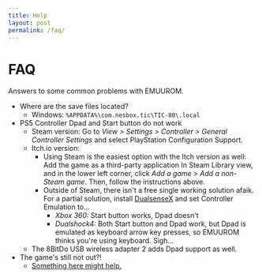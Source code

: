 ```yaml
---
title: Help
layout: post
permalink: /faq/
---
```


# FAQ

Answers to some common problems with EMUUROM.

* Where are the save files located?
	* Windows: `%APPDATA%\com.nesbox.tic\TIC-80\.local`
* PS5 Controller Dpad and Start button do not work
	* Steam version: Go to *View > Settings > Controller > General Controller Settings* and select PlayStation Configuration Support.
	* Itch.io version:
    	* Using Steam is the easiest option with the Itch version as well: Add the game as a third-party application In Steam Library view, and in the lower left corner, click *Add a game > Add a non-Steam game*. Then, follow the instructions above.
    	* Outside of Steam, there isn't a free single working solution afaik. For a partial solution, install [DualsenseX](https://dualsensex.com/) and set Controller Emulation to...
    		* *Xbox 360:* Start button works, Dpad doesn't
    		* *Dualshock4:* Both Start button and Dpad work, but Dpad is emulated as keyboard arrow key presses, so EMUUROM thinks you're using keyboard. Sigh...
	* The 8BitDo USB wireless adapter 2 adds Dpad support as well.
* The game's still not out?!
  * [Something here might help.](https://www.google.com/search?q=patience+motivational+quotes&sxsrf=AJOqlzWL5fnM2W3uhFFhFCrel5gyUd_Xqg:1679570693566&source=lnms&tbm=isch&sa=X&ved=2ahUKEwj5tMK0-PH9AhUG_SoKHes4Az4Q_AUoAXoECAEQAw&biw=1920&bih=942)